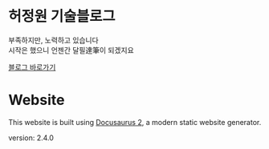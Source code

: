 # 허정원 기술블로그

부족하지만, 노력하고 있습니다  
시작은 했으니 언젠간 달필達筆이 되겠지요

[블로그 바로가기](https://jwher.github.io/)

# Website

This website is built using [Docusaurus 2](https://docusaurus.io/), a modern static website generator.

version: 2.4.0

